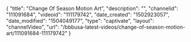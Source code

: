 {
    "title": "Change Of Season Motion Art",
    "description": "",
    "channelid": "111091684",
    "videoid": "111179742",
    "date_created": "1502923057",
    "date_modified": "1504049177",
    "type": "captivate",
    "layout": "channelVideo",
    "url": "\/bbbusa-latest-videos\/change-of-season-motion-art\/111091684-111179742"
}